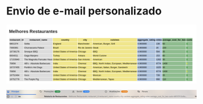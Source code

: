 # Envio de e-mail personalizado

![](./imagens/Captura%20de%20tela%20de%202024-03-09%2013-00-58.png)


![](./imagens/Captura%20de%20tela%20de%202024-03-09%2013-01-29.png)